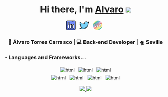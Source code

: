 

<div align="center">
   <h1>Hi there, I'm <a href="https://www.alvarotorrescarrasco.com">Alvaro</a> <img src="https://media.giphy.com/media/hvRJCLFzcasrR4ia7z/giphy.gif" width="25px"> </h1>
</div>

<p align='center'>
   <a href="https://www.linkedin.com/in/alvaro-torres-carrasco/"><img height="30" src="https://raw.githubusercontent.com/8bithemant/8bithemant/master/linkedin.png?raw=true"></a>&nbsp;&nbsp;
<a href="https://twitter.com/torresc_alvaro"><img height="30" src="https://raw.githubusercontent.com/8bithemant/8bithemant/master/twitter.png?raw=true"></a>&nbsp;&nbsp;
<a href="https://dev.to/alvarotorresc"><img height="30" src="https://raw.githubusercontent.com/8bithemant/8bithemant/master/devto.png?raw=true"></a>&nbsp;&nbsp;
 </p>
 
<div align="center">
<h3> 🙎 Álvaro Torres Carrasco | 💻 Back-end Developer | 🛸 Seville </h3>
</div>

### - Languages and Frameworks...

<p align="center">
  <img height="40" src="https://img.shields.io/badge/-Django-0e3d06?style=flat&logo=Django&logoColor=white" alt="html" style="vertical-align:top; margin:4px">
  <img height="40" src="https://img.shields.io/badge/Python-black?logo=python" alt="html" style="vertical-align:top; margin:4px">
<img height="40" src="https://img.shields.io/badge/-Javascript-black?style=flat&logo=Javascript&logoColor=black?labelColor=abcdef" alt="html" style="vertical-align:top;margin:4px">
   <br>
<img height="40" src="https://img.shields.io/badge/-Typescript-blue?style=flat&logo=Typescript&logoColor=black?labelColor=abcdef" alt="html" style="vertical-align:top;margin:4px">
<img height="40" src="https://img.shields.io/badge/-NestJS-ff0000?style=flat&logo=NestJS&logoColor=black?labelColor=abcdef" alt="html" style="vertical-align:top;margin:4px">
<img height="40" src="https://img.shields.io/badge/-Node.js-black?style=flat&logo=Node.js&logoColor=black?labelColor=abcdef" alt="html" style="vertical-align:top;margin:4px">
<img height="40" src="https://img.shields.io/badge/-React-black?style=flat&logo=React&logoColor=black?labelColor=abcdef" alt="html" style="vertical-align:top;margin:4px">

</p>


<p align="center" >
<a href="https://github.com/anuraghazra/github-readme-stats"> 
    <img height='170px'  src="https://github-readme-stats.vercel.app/api?username=alvarotorresc&&show_icons=true&theme=radical"/>
  </a>
   <img align="" height='170px' src="https://github-readme-stats.vercel.app/api/top-langs/?username=alvarotorresc&hide_title=true&layout=compact&bg_color=0,73FA79,73FDFF,D783FF&theme=graywhite" />
</p>
